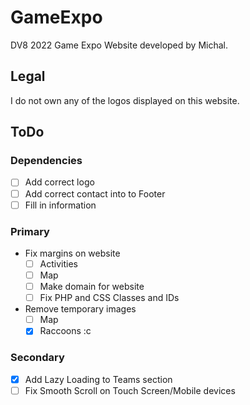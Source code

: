 # GameExpo
DV8 2022 Game Expo Website developed by Michal.

## Legal
I do not own any of the logos displayed on this website.

## ToDo
### Dependencies
  - [ ] Add correct logo
  - [ ] Add correct contact into to Footer
  - [ ] Fill in information

### Primary
- Fix margins on website
  - [ ] Activities
  - [ ] Map
  - [ ] Make domain for website
  - [ ] Fix PHP and CSS Classes and IDs
- Remove temporary images
  - [ ] Map
  - [x] Raccoons :c

### Secondary
  - [x] Add Lazy Loading to Teams section
  - [ ] Fix Smooth Scroll on  Touch Screen/Mobile devices
